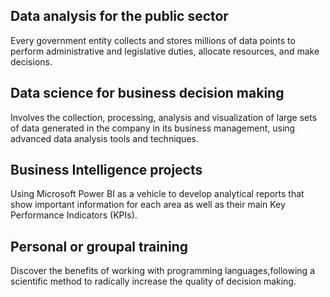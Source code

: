 
## Data analysis for the public sector  <br>
Every government entity collects and stores millions of data points to perform administrative and legislative duties, allocate resources, and make decisions.

## Data science for business decision making  <br>
Involves the collection, processing, analysis and visualization of large sets of data generated in the company in its business management, using advanced data analysis tools and techniques.

## Business Intelligence projects  <br>
Using Microsoft Power BI as a vehicle to develop analytical reports that show important information for each area as well as their main Key Performance Indicators (KPIs).

## Personal or groupal training  <br>
Discover the benefits of working with programming languages, ​​following a scientific method to radically increase the quality of decision making.
